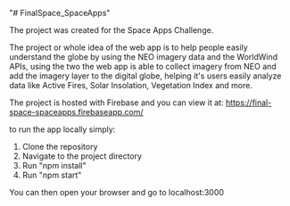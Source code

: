 "# FinalSpace_SpaceApps" 

The project was created for the Space Apps Challenge.

The project or whole idea of the web app is to help people easily understand the globe by using the NEO imagery data and the WorldWind APIs, using the two the web app is able to collect imagery from NEO and add the imagery layer to the digital globe, helping it's users easily analyze data like Active Fires, Solar Insolation, Vegetation Index and more.

The project is hosted with Firebase and you can view it at: https://final-space-spaceapps.firebaseapp.com/

to run the app locally simply:

1. Clone the repository
2. Navigate to the project directory
3. Run "npm install"
4. Run "npm start"

You can then open your browser and go to localhost:3000

